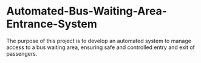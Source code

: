 # Automated-Bus-Waiting-Area-Entrance-System
The purpose of this project is to develop an automated system to manage access to a bus waiting area, ensuring safe and controlled entry and exit of passengers.
